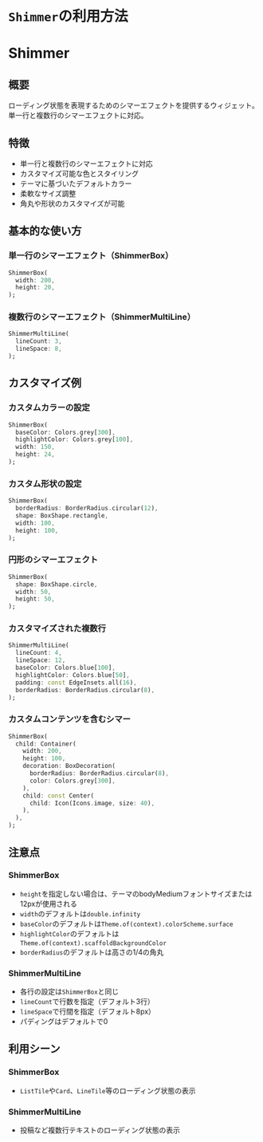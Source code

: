 # `Shimmer`の利用方法

# Shimmer

## 概要

ローディング状態を表現するためのシマーエフェクトを提供するウィジェット。単一行と複数行のシマーエフェクトに対応。

## 特徴

- 単一行と複数行のシマーエフェクトに対応
- カスタマイズ可能な色とスタイリング
- テーマに基づいたデフォルトカラー
- 柔軟なサイズ調整
- 角丸や形状のカスタマイズが可能

## 基本的な使い方

### 単一行のシマーエフェクト（ShimmerBox）

```dart
ShimmerBox(
  width: 200,
  height: 20,
);
```

### 複数行のシマーエフェクト（ShimmerMultiLine）

```dart
ShimmerMultiLine(
  lineCount: 3,
  lineSpace: 8,
);
```

## カスタマイズ例

### カスタムカラーの設定

```dart
ShimmerBox(
  baseColor: Colors.grey[300],
  highlightColor: Colors.grey[100],
  width: 150,
  height: 24,
);
```

### カスタム形状の設定

```dart
ShimmerBox(
  borderRadius: BorderRadius.circular(12),
  shape: BoxShape.rectangle,
  width: 100,
  height: 100,
);
```

### 円形のシマーエフェクト

```dart
ShimmerBox(
  shape: BoxShape.circle,
  width: 50,
  height: 50,
);
```

### カスタマイズされた複数行

```dart
ShimmerMultiLine(
  lineCount: 4,
  lineSpace: 12,
  baseColor: Colors.blue[100],
  highlightColor: Colors.blue[50],
  padding: const EdgeInsets.all(16),
  borderRadius: BorderRadius.circular(8),
);
```

### カスタムコンテンツを含むシマー

```dart
ShimmerBox(
  child: Container(
    width: 200,
    height: 100,
    decoration: BoxDecoration(
      borderRadius: BorderRadius.circular(8),
      color: Colors.grey[300],
    ),
    child: const Center(
      child: Icon(Icons.image, size: 40),
    ),
  ),
);
```

## 注意点

### ShimmerBox
- `height`を指定しない場合は、テーマのbodyMediumフォントサイズまたは12pxが使用される
- `width`のデフォルトは`double.infinity`
- `baseColor`のデフォルトは`Theme.of(context).colorScheme.surface`
- `highlightColor`のデフォルトは`Theme.of(context).scaffoldBackgroundColor`
- `borderRadius`のデフォルトは高さの1/4の角丸

### ShimmerMultiLine
- 各行の設定は`ShimmerBox`と同じ
- `lineCount`で行数を指定（デフォルト3行）
- `lineSpace`で行間を指定（デフォルト8px）
- パディングはデフォルトで0

## 利用シーン

### ShimmerBox

- `ListTile`や`Card`、`LineTile`等のローディング状態の表示

### ShimmerMultiLine

- 投稿など複数行テキストのローディング状態の表示
